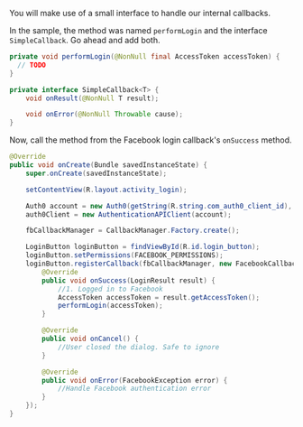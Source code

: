 You will make use of a small interface to handle our internal callbacks.

In the sample, the method was named `performLogin` and the interface `SimpleCallback`. Go ahead and add both.

```java
private void performLogin(@NonNull final AccessToken accessToken) {
  // TODO
}

private interface SimpleCallback<T> {
    void onResult(@NonNull T result);

    void onError(@NonNull Throwable cause);
}
```

Now, call the method from the Facebook login callback's `onSuccess` method.

```java
@Override
public void onCreate(Bundle savedInstanceState) {
    super.onCreate(savedInstanceState);

    setContentView(R.layout.activity_login);

    Auth0 account = new Auth0(getString(R.string.com_auth0_client_id), getString(R.string.com_auth0_domain));
    auth0Client = new AuthenticationAPIClient(account);

    fbCallbackManager = CallbackManager.Factory.create();

    LoginButton loginButton = findViewById(R.id.login_button);
    loginButton.setPermissions(FACEBOOK_PERMISSIONS);
    loginButton.registerCallback(fbCallbackManager, new FacebookCallback<LoginResult>() {
        @Override
        public void onSuccess(LoginResult result) {
            //1. Logged in to Facebook
            AccessToken accessToken = result.getAccessToken();
            performLogin(accessToken);
        }

        @Override
        public void onCancel() {
            //User closed the dialog. Safe to ignore
        }

        @Override
        public void onError(FacebookException error) {
            //Handle Facebook authentication error
        }
    });
}
```